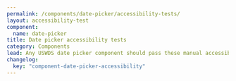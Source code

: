 ```yaml
---
permalink: /components/date-picker/accessibility-tests/
layout: accessibility-test
component:
  name: date-picker
title: Date picker accessibility tests
category: Components
lead: Any USWDS date picker component should pass these manual accessibility tests.
changelog:
  key: "component-date-picker-accessibility"
---
```


